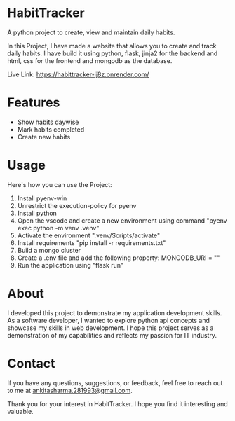 # HabitTracker
A python project to create, view and maintain daily habits.

In this Project, I have made a website that allows you to create and track daily habits. I have build it using python, flask, jinja2 for the backend and html, css for the frontend and mongodb as the database.

Live Link: https://habittracker-ij8z.onrender.com/

# Features
- Show habits daywise
- Mark habits completed
- Create new habits

# Usage
Here's how you can use the Project:
1. Install pyenv-win
2. Unrestrict the execution-policy for pyenv
3. Install python
4. Open the vscode and create a new environment using command "pyenv exec python -m venv .venv"
5. Activate the environment ".venv/Scripts/activate"
6. Install requirements "pip install -r requirements.txt"
7. Build a mongo cluster
8. Create a .env file and add the following property: MONGODB_URI = "<path for your cluster>"
9. Run the application using "flask run"
  
# About
I developed this project to demonstrate my application development skills. As a software developer, I wanted to explore python api concepts and showcase my skills in web development. I hope this project serves as a demonstration of my capabilities and reflects my passion for IT industry.

# Contact
If you have any questions, suggestions, or feedback, feel free to reach out to me at ankitasharma.281993@gmail.com.

Thank you for your interest in HabitTracker. I hope you find it interesting and valuable.

